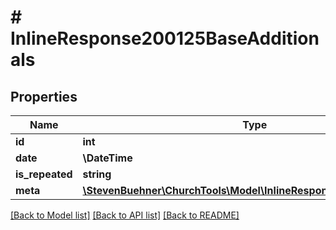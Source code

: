 # # InlineResponse200125BaseAdditionals

## Properties

Name | Type | Description | Notes
------------ | ------------- | ------------- | -------------
**id** | **int** |  | [optional]
**date** | **\DateTime** |  | [optional]
**is_repeated** | **string** |  | [optional]
**meta** | [**\StevenBuehner\ChurchTools\Model\InlineResponse200125BaseMeta**](InlineResponse200125BaseMeta.md) |  | [optional]

[[Back to Model list]](../../README.md#models) [[Back to API list]](../../README.md#endpoints) [[Back to README]](../../README.md)
